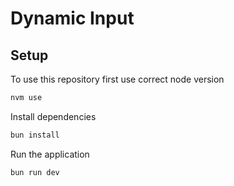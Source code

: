 # Dynamic Input

## Setup

To use this repository first use correct node version

```bash
nvm use
```

Install dependencies

```bash
bun install
```

Run the application

```bash
bun run dev
```
